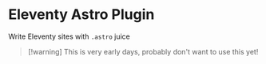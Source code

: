 # Eleventy Astro Plugin

Write Eleventy sites with `.astro` juice

> [!warning] This is very early days, probably don't want to use this yet!